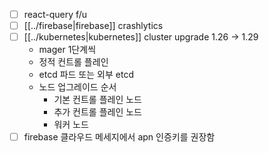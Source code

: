 - [ ] react-query f/u
- [ ] [[../firebase|firebase]] crashlytics
- [ ] [[../kubernetes|kubernetes]] cluster upgrade 1.26 -> 1.29
  - mager 1단계씩
  - 정적 컨트롤 플레인
  - etcd 파드 또는 외부 etcd
  - 노드 업그레이드 순서
    - 기본 컨트롤 플레인 노드
    - 추가 컨트롤 플레인 노드
    - 워커 노드
- [ ] firebase 클라우드 메세지에서 apn 인증키를 권장함
